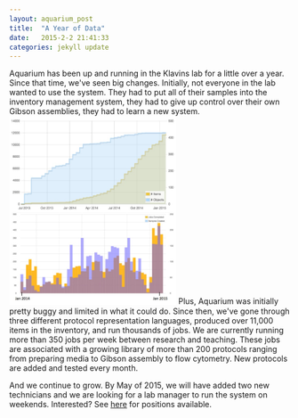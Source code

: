 ```yaml
---
layout: aquarium_post
title:  "A Year of Data"
date:   2015-2-2 21:41:33
categories: jekyll update
---
```


Aquarium has been up and running in the Klavins lab for a little over a year. Since that time, we've seen big changes. Initially, not everyone in the lab wanted to use the system. They had to put all of their samples into the inventory management system, they had to give up control over their own Gibson assemblies, they had to learn a new system. 
<img src='/images/one-year.jpg' class='image' style='width: 300px'></img>
Plus, Aquarium was initially pretty buggy and limited in what it could do. Since then, we've gone through three different protocol representation languages, produced over 11,000 items in the inventory, and run thousands of jobs. We are currently running more than 350 jobs per week between research and teaching. These jobs are associated with a growing library of more than 200 protocols ranging from preparing media to Gibson assembly to flow cytometry. New protocols are added and tested every month.

And we continue to grow. By May of 2015, we will have added two new technicians and we are looking for a lab manager to run the system on weekends. Interested? See <a href='http://klavinslab.org/positions.html'>here</a> for positions available.